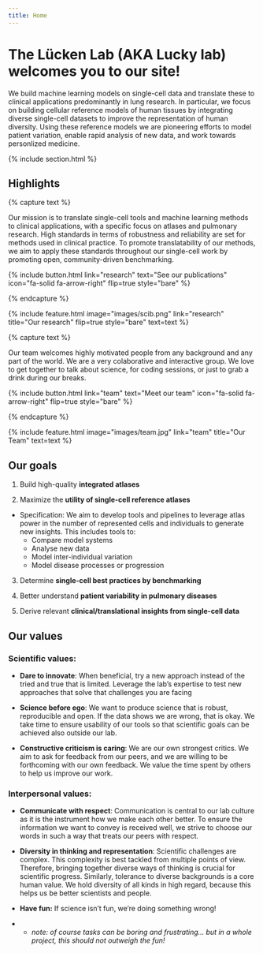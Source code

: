 ```yaml
---
title: Home
---
```


# The Lücken Lab (AKA Lucky lab) welcomes you to our site!

We build machine learning models on single-cell data and translate these to clinical applications predominantly in lung research. In particular, we focus on building cellular reference models of human tissues by integrating diverse single-cell datasets to improve the representation of human diversity. Using these reference models we are pioneering efforts to model patient variation, enable rapid analysis of new data, and work towards personlized medicine.

<!-- {%
  include figure.html
  image="https://avatars.githubusercontent.com/u/115151049?s=200&v=4"
  width="65%"
%} -->

{% include section.html %}

## Highlights

{% capture text %}

Our mission is to translate single-cell tools and machine learning methods to clinical applications, with a specific focus on atlases and pulmonary research. High standards in terms of robustness and reliability are set for methods used in clinical practice. To promote translatability of our methods, we aim to apply these standards throughout our single-cell work by promoting open, community-driven benchmarking.

{%
  include button.html
  link="research"
  text="See our publications"
  icon="fa-solid fa-arrow-right"
  flip=true
  style="bare"
%}

{% endcapture %}

{%
  include feature.html
  image="images/scib.png"
  link="research"
  title="Our research"
  flip=true
  style="bare"
  text=text
%}

{% capture text %}

Our team welcomes highly motivated people from any background and any part of the world. We are a very colaborative and interactive group. We love to get together to talk about science, for coding sessions, or just to grab a drink during our breaks.

{%
  include button.html
  link="team"
  text="Meet our team"
  icon="fa-solid fa-arrow-right"
  flip=true
  style="bare"
%}

{% endcapture %}

{%
  include feature.html
  image="images/team.jpg"
  link="team"
  title="Our Team"
  text=text
%}

## Our goals

1. Build high-quality **integrated atlases**

2.  Maximize the **utility of single-cell reference atlases**

- Specification: We aim to develop tools and pipelines to leverage atlas power in the number of represented cells and individuals to generate new insights. This includes tools to:
    - Compare model systems
    - Analyse new data
    - Model inter-individual variation
    - Model disease processes or progression

3. Determine **single-cell best practices by benchmarking**

4. Better understand **patient variability in pulmonary diseases**

5. Derive relevant **clinical/translational insights from single-cell data**

## Our values

### Scientific values:

- **Dare to innovate**: When beneficial, try a new approach instead of the tried and true that is limited. Leverage the lab’s expertise to test new approaches that solve that challenges you are facing

- **Science before ego**: We want to produce science that is robust, reproducible and open. If the data shows we are wrong, that is okay. We take time to ensure usability of our tools so that scientific goals can be achieved also outside our lab.

- **Constructive criticism is caring**: We are our own strongest critics. We aim to ask for feedback from our peers, and we are willing to be forthcoming with our own feedback. We value the time spent by others to help us improve our work.

### Interpersonal values:

- **Communicate with respect**: Communication is central to our lab culture as it is the instrument how we make each other better. To ensure the information we want to convey is received well, we strive to choose our words in such a way that treats our peers with respect.

- **Diversity in thinking and representation**: Scientific challenges are complex. This complexity is best tackled from multiple points of view. Therefore, bringing together diverse ways of thinking is crucial for scientific progress. Similarly, tolerance to diverse backgrounds is a core human value. We hold diversity of all kinds in high regard, because this helps us be better scientists and people.

- **Have fun:** If science isn’t fun, we’re doing something wrong!
- - *note: of course tasks can be boring and frustrating… but in a whole project, this should not outweigh the fun!*
